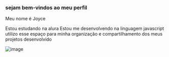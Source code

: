 ### sejam bem-vindos ao meu perfil 

Meu nome é Joyce

Estou estudando na alura
Estou me desenvolvendo na linguagem javascript
utilizo esse espaço para minha organização e
compartilhamento dos meus projetos desenvolvido  

![image](https://github.com/user-attachments/assets/f7429ecd-c6e7-4bc8-bc91-1ccca30834ba)
